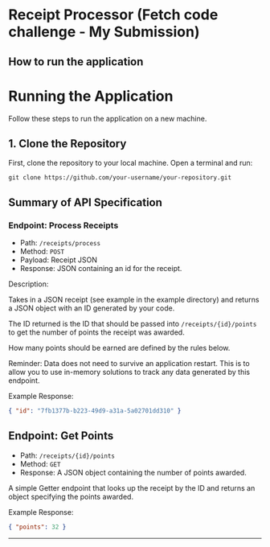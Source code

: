 # Receipt Processor (Fetch code challenge - My Submission)


## How to run the application

# Running the Application

Follow these steps to run the application on a new machine.

## 1. Clone the Repository

First, clone the repository to your local machine. Open a terminal and run:

```
git clone https://github.com/your-username/your-repository.git
```



## Summary of API Specification

### Endpoint: Process Receipts

* Path: `/receipts/process`
* Method: `POST`
* Payload: Receipt JSON
* Response: JSON containing an id for the receipt.

Description:

Takes in a JSON receipt (see example in the example directory) and returns a JSON object with an ID generated by your code.

The ID returned is the ID that should be passed into `/receipts/{id}/points` to get the number of points the receipt
was awarded.

How many points should be earned are defined by the rules below.

Reminder: Data does not need to survive an application restart. This is to allow you to use in-memory solutions to track any data generated by this endpoint.

Example Response:
```json
{ "id": "7fb1377b-b223-49d9-a31a-5a02701dd310" }
```

## Endpoint: Get Points

* Path: `/receipts/{id}/points`
* Method: `GET`
* Response: A JSON object containing the number of points awarded.

A simple Getter endpoint that looks up the receipt by the ID and returns an object specifying the points awarded.

Example Response:
```json
{ "points": 32 }
```

---



